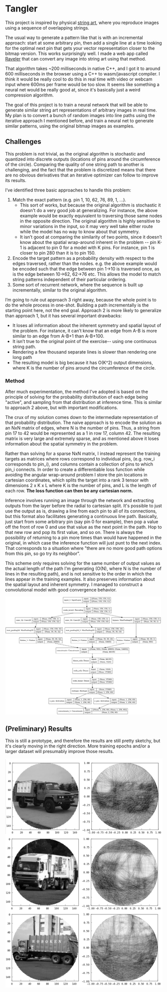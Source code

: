 # Tangler

This project is inspired by physical [string art](https://vimeo.com/175653201), where you reproduce images using a sequence of overlapping strings.

The usual way to generate a pattern like that is with an incremental approach: start at some arbitrary pin, then add a single line at a time looking for the optimal next pin that gets your vector representation closer to the bitmap version. This works surprisingly well. I made a web app called [Raveler](https://jperryhouts.github.io/raveler/) that can convert any image into string art using that method.

That algorithm takes ~200 milliseconds in native C++, and I got it to around 600 milliseconds in the browser using a C++ to wasm/javascript compiler. I think it would be really cool to do this in real time with video or webcam input where 600ms per frame would be too slow. It seems like something a neural net would be really good at, since it's basically just a weird compression algorithm.

The goal of this project is to train a neural network that will be able to generate similar string art representations of arbitrary images in real time. My plan is to convert a bunch of random images into line paths using the iterative approach I mentioned before, and train a neural net to generate similar patterns, using the original bitmap images as examples.

## Challenges

This problem is not trivial, as the original algorithm is stochastic and quantized into discrete outputs (locations of pins around the circumference of the circle). Comparing the quality of one string path to another is challenging, and the fact that the problem is discretized means that there are no obvious derivatives that an iterative optimizer can follow to improve its results.

I’ve identified three basic approaches to handle this problem:

1. Match the exact pattern (e.g. pin 1, 10, 62, 76, 89, 1, ...).
    - This sort of works, but because the original algorithm is stochastic it doesn't do a very good job at generalizing. For instance, the above example would be exactly equivalent to traversing those  same nodes in the opposite direction. The original algorithm is highly sensitive to minor variations in the input, so it may very well take either route while the model has no way to know about that symmetry.
    - It isn’t good at comparing the similarity of two points, since it doesn’t know about the spatial wrap-around inherent in the problem -- pin K-1 is adjacent to pin 0 for a model with K pins. For instance, pin 1 is closer to pin 280 than it is to pin 150.
2. Encode the target pattern as a probability density with respect to the edges traversed, rather than the nodes. e.g. the above example would be encoded such that the edge between pin 1->10 is traversed once, as is the edge between 10->62, 62->76 etc. This allows the model to match string patterns independent of their particular ordering.
3. Some sort of recurrent network, where the sequence is built up incrementally, similar to the original algorithm.

I’m going to rule out approach 3 right away, because the whole point is to do the whole process in one-shot. Building a path incrementally is the starting point here, not the end goal. Approach 2 is more likely to generalize than approach 1, but it has several important drawbacks:

- It loses all information about the inherent symmetry and spatial layout of the problem. For instance, it can’t know that an edge from A-B is more similar to an edge from A-B+1 than A-B+100.
- It isn’t true to the original point of the exercise-- using one continuous string path.
- Rendering a few thousand separate lines is slower than rendering one long path
- The resulting model is big because it has O(K^2) output dimensions, where K is the number of pins around the circumference of the circle.

### Method

After much experimentation, the method I've adopted is based on the principle of solving for the probability distribution of each edge being "active", and sampling from that distribution at inference time. This is similar to approach 2 above, but with important modifications.

The crux of my solution comes down to the intermediate representation of that probability distribution. The naive approach is to encode the solution as an NxN matrix of edges, where N is the number of pins. Thus, a string from pin 17 to 42 would be represented as a 1 in row 17, column 42. The resulting matrix is very large and extremely sparse, and as mentioned above it loses information about the spatial symmetry in the problem.

Rather than solving for a sparse NxN matrix, I instead represent the training targets as matrices where rows correspond to individual pins, (e.g. row_i corresponds to pin_i), and columns contain a collection of pins to which pin_i connects. In order to create a differentiable loss function while avoiding the angular wrap-around problem I store the pin locations in cartesian coordinates, which splits the target into a rank 3 tensor with dimensions 2 x K x L where K is the number of pins, and L is the length of each row. **The loss function can then be any cartesian norm.**

Inference involves running an image through the network and extracting outputs from the layer before the radial to cartesian split. It's possible to just use the output as is, drawing a line from each pin to all of its connections, but this format also facilitates generating a continuous line path. Basically, just start from some arbitrary pin (say pin 0 for example), then pop a value off the front of row 0 and use that value as the next point in the path. Hop to that new row and pop its first value, and so on. There is always the possibility of returning to a pin more times than would have happened in the original, in which case the inference function will just punt to the next index. That corresponds to a situation where "there are no more good path options from this pin, so go try its neighbor".

This scheme only requires solving for the same number of output values as the actual length of the path I'm generating (O(N), where N is the number of lines in the resulting path), and is not sensitive to the order in which the lines appear in the training examples. It also preserves information about the spatial layout and inherent symmetry. I managed to construct a convolutional model with good convergence behavior.

<a href="https://raw.githubusercontent.com/jperryhouts/Tangler/main/docs/architecture.png">
<img src="https://raw.githubusercontent.com/jperryhouts/Tangler/main/docs/architecture.png" width=500 />
</a>

## (Preliminary) Results

This is still a prototype, and therefore the results are still pretty sketchy, but it's clearly moving in the right direction. More training epochs and/or a larger dataset will presumably improve those results.

![example results](docs/examples.png)
